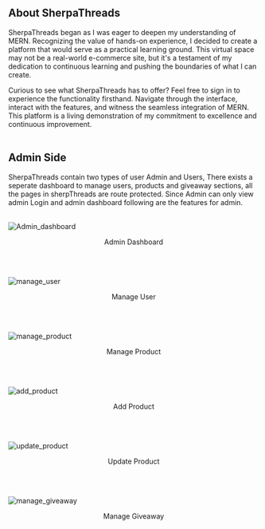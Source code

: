 ## About SherpaThreads

SherpaThreads began as I was eager to deepen my understanding of MERN. Recognizing the value of hands-on experience, I decided to create a platform that would serve as a practical learning ground. This virtual space may not be a real-world e-commerce site, but it's a testament of my dedication to continuous learning and pushing the boundaries of what I can create.

Curious to see what SherpaThreads has to offer? Feel free to sign in to experience the functionality firsthand. Navigate through the interface, interact with the features, and witness the seamless integration of MERN. This platform is a living demonstration of my commitment to excellence and continuous improvement.
<br/>
<br/>

## Admin Side 

SherpaThreads contain two types of user Admin and Users, There exists a seperate dashboard to manage users, products and giveaway sections, all the pages in sherpThreads are route protected. Since Admin can only view admin Login and admin dashboard following are the features for admin.
<br/>
<br/>

![Admin_dashboard](https://github.com/Ajit-khadka/SherpaThreads/assets/84460067/7a7df0f4-12a7-488a-a142-dda0a6e1a7b8)

<p align="center">Admin Dashboard</p>
<br/>
<br/>
 
![manage_user](https://github.com/Ajit-khadka/SherpaThreads/assets/84460067/32d2c1ac-a12d-4fdd-823d-4bb5810870a3)

<p align="center">Manage User</p>
<br/>
<br/>

![manage_product](https://github.com/Ajit-khadka/SherpaThreads/assets/84460067/42368cd5-ec49-4878-994f-9a371df95ea4)

<p align="center">Manage Product</p>
<br/>
<br/>

![add_product](https://github.com/Ajit-khadka/SherpaThreads/assets/84460067/2995eba4-d16e-4d7b-8886-df0e5705bc7a)

<p align="center">Add Product</p>
<br/>
<br/>

![update_product](https://github.com/Ajit-khadka/SherpaThreads/assets/84460067/89a99eb1-a1a3-4bd2-b4e8-7de374cae051)

<p align="center">Update Product</p>
<br/>
<br/>

![manage_giveaway](https://github.com/Ajit-khadka/SherpaThreads/assets/84460067/0d828642-45a1-4a11-bf33-6bdde26a441e)

<p align="center">Manage Giveaway</p>
<br/>
<br/>




